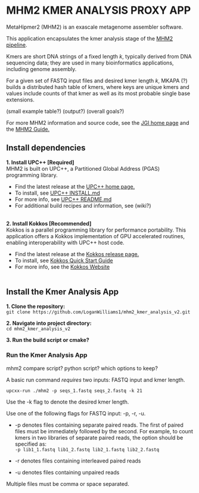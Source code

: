 # MHM2 KMER ANALYSIS PROXY APP
MetaHipmer2 (MHM2) is an exascale metagenome assembler software.

This application encapsulates the kmer analysis stage of the [MHM2 pipeline](https://www.nature.com/articles/s41598-020-67416-5/figures/7). 

Kmers are short DNA strings of a fixed length *k*, typically derived from DNA sequencing data; they are used in many bioinformatics applications, including genome assembly. 

For a given set of FASTQ input files and desired kmer length *k*, MKAPA (?) builds a distributed hash table of kmers, where keys are unique kmers and values include counts of that kmer as well as its most probable single base extensions.

(small example table?)
(output?)
(overall goals?)

For more MHM2 information and source code, see the [JGI home page](https://jgi.doe.gov/data-and-tools/software-tools/metahipmer/) and the [MHM2 Guide.](https://bitbucket.org/berkeleylab/mhm2/src/660ae5ab13f6a2c576b17d8c9925d44cffb98c6d/docs/mhm_guide.md)

## Install dependencies

**1. Install UPC++ [Required]** <br>
MHM2 is built on UPC++, a Partitioned Global Address (PGAS) programming library. 
- Find the latest release at the [UPC++ home page.](https://bitbucket.org/berkeleylab/upcxx/wiki/Home)
- To install, see [UPC++ INSTALL.md](https://bitbucket.org/berkeleylab/upcxx/wiki/INSTALL)
- For more info, see [UPC++ README.md](https://bitbucket.org/berkeleylab/upcxx/wiki/README.md)
- For additional build recipes and information, see (wiki?) 
<br><br>

**2. Install Kokkos [Recommended]** <br>
Kokkos is a parallel programming library for performance portability. This application offers a Kokkos implementation of GPU accelerated routines, enabling interoperability with UPC++ host code. 
- Find the latest release at the [Kokkos release page.](https://github.com/kokkos/kokkos/releases)
- To install, see [Kokkos Quick Start Guide](https://kokkos.org/kokkos-core-wiki/quick_start.html)
- For more info, see the [Kokkos Website](https://kokkos.org/)
<br><br>

## Install the Kmer Analysis App
**1. Clone the repository:** <br>
`git clone https://github.com/LoganWilliams1/mhm2_kmer_analysis_v2.git`

**2. Navigate into project directory:** <br>
`cd mhm2_kmer_analysis_v2`

**3. Run the build script or cmake?**

### Run the Kmer Analysis App
mhm2 compare script? python script?
which options to keep?

A basic run command *requires* two inputs: FASTQ input and kmer length.

`upcxx-run ./mhm2 -p seqs_1.fastq seqs_2.fastq -k 21`

Use the -k flag to denote the desired kmer length.

Use one of the following flags for FASTQ input: -p, -r, -u.
- -p denotes files containing separate paired reads. The first of paired files must be immediately followed by the second. For example, to count kmers in two libraries of separate paired reads, the option should be specified as: <br>
`-p lib1_1.fastq lib1_2.fastq lib2_1.fastq lib2_2.fastq`

- -r denotes files containing interleaved paired reads

- -u denotes files containing unpaired reads

Multiple files must be comma or space separated.







